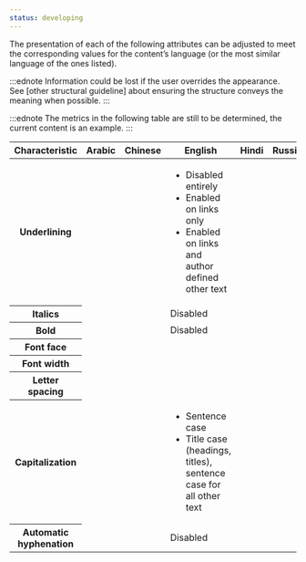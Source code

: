 ```yaml
---
status: developing
---
```


The presentation of each of the following attributes can be adjusted to meet the corresponding values for the content’s language (or the most similar language of the ones listed).

:::ednote
Information could be lost if the user overrides the appearance. See [other structural guideline] about ensuring the structure conveys the meaning when possible.
:::

:::ednote
The metrics in the following table are still to be determined, the current content is an example.
:::

<table class="data">
 <thead>
   <tr>
     <th>Characteristic</th>
     <th>Arabic</th>
     <th>Chinese</th>
     <th>English</th>
     <th>Hindi</th>
     <th>Russian</th>
   </tr>
   </thead>
   <tbody>
     <tr>
       <th>Underlining</th>
       <td></td>
       <td></td>
       <td>
        <ul>
          <li>Disabled entirely</li>
          <li>Enabled on links only</li>
          <li>Enabled on links and author defined other text</li>
        </ul>
       </td>
       <td></td>
       <td></td>
     </tr>
    <tr>
       <th>Italics</th>
       <td></td>
       <td></td>
       <td>Disabled</td>
       <td></td>
       <td></td>
     </tr>  
     <tr>
       <th>Bold</th>
       <td></td>
       <td></td>
       <td>Disabled</td>
       <td></td>
       <td></td>
     </tr>
     <tr>
       <th>Font face</th>
       <td></td>
       <td></td>
       <td></td>
       <td></td>
       <td></td>
     </tr>
     <tr>
       <th>Font width</th>
       <td></td>
       <td></td>
       <td></td>
       <td></td>
       <td></td>
     </tr>
     <tr>
       <th>Letter spacing</th>
       <td></td>
       <td></td>
       <td></td>
       <td></td>
       <td></td>
     </tr>
     <tr>
       <th>Capitalization</th>
       <td></td>
       <td></td>
       <td>
        <ul>
          <li>Sentence case</li>
          <li>Title case (headings, titles), sentence case for all other text</li>
        </ul>
       </td>
       <td></td>
       <td></td>
     </tr>
    <tr>
       <th>Automatic hyphenation</th>
       <td></td>
       <td></td>
       <td>Disabled</td>
       <td></td>
       <td></td>
     </tr>
    </tbody>
</table>